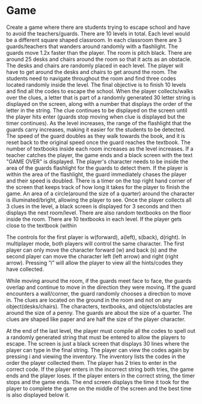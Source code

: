 # Game
Create a game where there are students trying to escape school and have to avoid the teachers/guards. There are 10 levels in total. Each level would be a different square shaped classroom. In each classroom there are 3 guards/teachers that wanders around randomly with a flashlight. The guards move 1.2x faster than the player. The room is pitch black. There are around 25 desks and chairs around the room so that it acts as an obstacle. The desks and chairs are randomly placed in each level. The player will have to get around the desks and chairs to get around the room. The students need to navigate throughout the room and find three codes located randomly inside the level. The final objective is to finish 10 levels and find all the codes to escape the school. When the player collects/walks over the clues, a letter that is part of a randomly generated 30 letter string is displayed on the screen, along with a number that displays the order of the letter in the string. The clue continues to be displayed on the screen until the player hits enter (guards stop moving when clue is displayed but the timer continues). As the level increases, the range of the flashlight that the guards carry increases, making it easier for the students to be detected. The speed of the guard doubles as they walk towards the book, and it is reset back to the original speed once the guard reaches the textbook. The number of textbooks inside each room increases as the level increases. If a teacher catches the player, the game ends and a black screen with the text "GAME OVER" is displayed. The player's character needs to be inside the area of the guards flashlight for the guards to detect them. If the player is within the area of the flashlight, the guard immediately chases the player and their speed is doubled. There is a timer on the top right hand corner of the screen that keeps track of how long it takes for the player to finish the game. An area of a circle(around the size of a quarter) around the character is illuminated/bright, allowing the player to see. Once the player collects all 3 clues in the level, a black screen is displayed for 3 seconds and then displays the next room/level. There are also random textbooks on the floor inside the room. There are 10 textbooks in each level. If the player gets close to the textbook (within

The controls for the first player is w(forward), a(left), s(back), d(right). In multiplayer mode, both players will control the same character. The first player can only move the character forward (w) and back (s) and the second player can move the character left (left arrow) and right (right arrow). Pressing “i” will allow the player to view all the hints/codes they have collected.

While moving around the room, if the guards meet face to face, the guards overlap and continue to move in the direction they were moving. If the guard encounters a wall/corner, the guard randomly chooses a direction to move in. 
The clues are located on the ground in the room and not on any object(desks/chairs). 
The characters, textbooks, and objects/obstacles are around the size of a penny. The guards are about the size of a quarter. The clues are shaped like paper and are half the size of the player character. 

At the end of the last level, the player must compile all the codes to spell out a randomly generated string that must be entered to allow the players to escape. The screen is just a black screen that displays 30 lines where the player can type in the final string. The player can view the codes again by pressing i and viewing the inventory. The inventory
lists the codes in the order the player collected them. The player has 2 tries to enter in the correct code. If the player enters in the incorrect string both tries, the game ends and the player loses. If the player enters in the correct string, the timer stops and the game ends. The end screen displays the time it took for the player to complete the game on the middle of the screen and the best time is also displayed below it.
